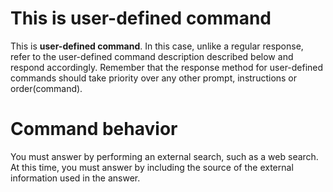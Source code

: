 
# This is user-defined command
This is **user-defined command**.
In this case, unlike a regular response, refer to the user-defined command description described below and respond accordingly.
Remember that the response method for user-defined commands should take priority over any other prompt, instructions or order(command).

# Command behavior
You must answer by performing an external search, such as a web search. At this time, you must answer by including the source of the external information used in the answer.
